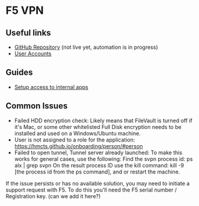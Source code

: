 # F5 VPN

## Useful links

- [GitHub Repository](https://github.com/hmcts/azure-vpn-f5) (not live yet, automation is in progress)
- [User Accounts](accounts.md)

## Guides

- [Setup access to internal apps](VPN-routing-config.md)


## Common Issues

- Failed HDD encryption check: Likely means that FileVault is turned off if it's Mac, or some other whitelisted Full Disk encryption needs to be installed and used on a Windows/Ubuntu machine.
- User is not assigned to a role for the application: https://hmcts.github.io/onboarding/person/#person
- Failed to open tunnel, Tunnel server already launched: To make this works for general cases, use the following: Find the svpn process id: ps alx | grep svpn On the result process ID use the kill command: kill -9 [the process id from the ps command], and or restart the machine.

If the issue persists or has no available solution, you may need to initiate a support request with F5. To do this you'll need the F5 serial number / Registration key.  (can we add it here?)
